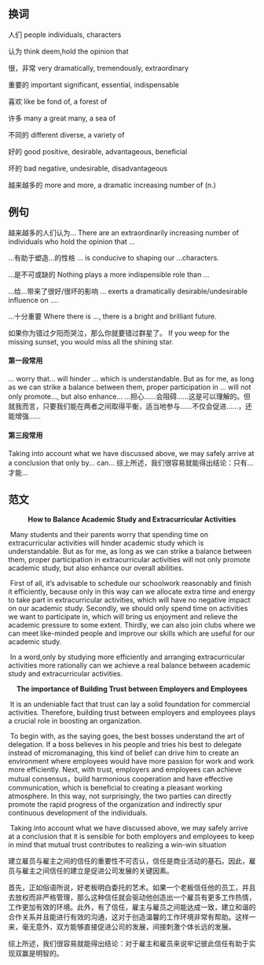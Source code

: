## 换词

人们 people	individuals, characters

认为 think	deem,hold the opinion that

很，非常 very	dramatically, tremendously, extraordinary

重要的 important	significant, essential, indispensable

喜欢 like	be fond of, a forest of

许多 many	a great many, a sea of

不同的 different	diverse, a variety of

好的 good	positive, desirable, advantageous, beneficial

坏的 bad	negative, undesirable, disadvantageous

越来越多的 more and more, a dramatic increasing number of (n.)

## 例句

越来越多的人们认为…	There are an extraordinarily increasing number of individuals who hold the opinion that …

…有助于塑造…的性格	… is conducive to shaping our …characters.	

…是不可或缺的	Nothing plays a more indispensible role than …	

…给…带来了很好/很坏的影响	… exerts a dramatically desirable/undesirable influence on ….

…十分重要	Where there is …, there is a bright and brilliant future.	

如果你为错过夕阳而哭泣，那么你就要错过群星了。	If you weep for the missing sunset, you would miss all the shining star.	

#### 第一段常用

... worry that... will hinder ... which is understandable.	But as for me, as long as we can strike a balance between them, proper participation in ... will not only promote...,  but also enhance...	…担心……会阻碍……这是可以理解的。但就我而言，只要我们能在两者之间取得平衡，适当地参与……不仅会促进……，还能增强……

#### 第三段常用

Taking  into  account  what  we  have  discussed above, we may safely arrive at a conclusion that only by... can...	综上所述，我们很容易就能得出结论：只有...才能...

## 范文

 <center><strong>How to Balance Academic Study and Extracurricular Activities</strong></center>	

​	Many students and their parents worry that spending time on extracurricular activities will hinder academic study which is understandable. But as for me, as long as we can strike a balance between them, proper participation in extracurricular activities will not only promote academic study, but also enhance our overall abilities. 

​	First of all, it’s advisable to schedule our schoolwork reasonably and finish it efficiently, because only in this way can we allocate extra time and energy to take part in extracurricular activities, which will have no negative impact on our academic study. Secondly, we should only spend time on activities we want to participate in, which will bring us enjoyment and relieve the academic pressure to some extent. Thirdly, we can also join clubs where we can meet like-minded people and improve our skills which are useful for our academic study. 

​	In a word,only by studying more efficiently and arranging extracurricular activities more rationally can we achieve a real balance between academic study and extracurricular activities.



 <center><strong>The importance of Building Trust between Employers and Employees</strong></center>		


​	It is  an undeniable  fact  that trust  can  lay  a  solid foundation for commercial activities. Therefore, building trust between employers and employees plays a crucial role in boosting an organization. 

​	To begin with, as the saying goes, the best bosses understand the art of delegation. If a boss believes in his people and  tries  his  best  to  delegate  instead  of  micromanaging,  this kind  of  belief  can  drive  him  to  create  an  environment  where employees would have more passion for work and work more efficiently. Next,  with  trust,  employers  and  employees can achieve mutual consensus，build harmonious cooperation and  have  effective  communication,  which  is  beneficial  to creating  a  pleasant  working  atmosphere.  In  this  way,  not surprisingly,  the  two  parties  can  directly  promote  the  rapid progress  of  the  organization  and  indirectly  spur  continuous development of the individuals. 

​	Taking  into  account  what  we  have  discussed above, we may safely arrive at a conclusion that it is sensible for both employers and employees to keep in mind that mutual trust contributes to realizing a win-win situation

​	建立雇员与雇主之间的信任的重要性不可否认，信任是商业活动的基石。因此，雇员与雇主之间信任的建立是促进公司发展的关键因素。

​	首先，正如俗语所说，好老板明白委托的艺术。如果一个老板信任他的员工，并且去放权而非严格管理，那么这种信任就会驱动他创造出一个雇员有更多工作热情，工作更加有效的环境。此外，有了信任，雇主与雇员之间能达成一致，建立和谐的合作关系并且能进行有效的沟通，这对于创造温馨的工作环境非常有帮助。这样一来，毫无意外，双方能够直接促进公司的发展，间接刺激个体长远的发展。

​	综上所述，我们很容易就能得出结论：对于雇主和雇员来说牢记彼此信任有助于实现双赢是明智的。
